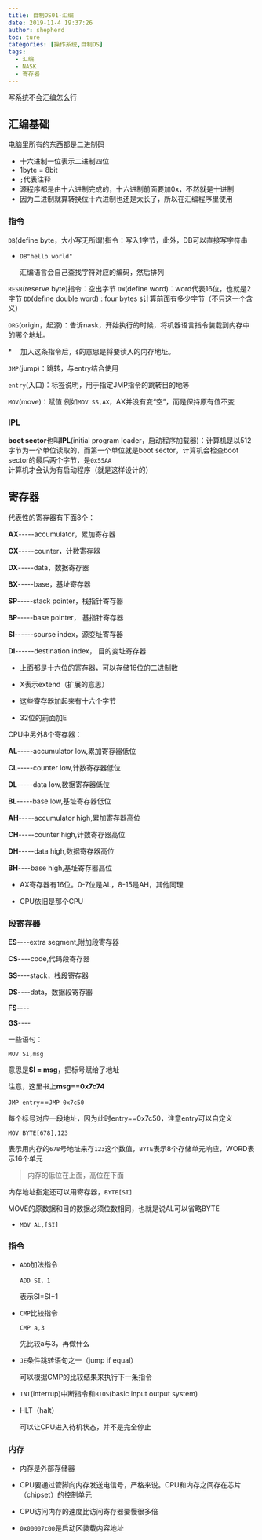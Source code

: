 ```yaml
---
title: 自制OS01-汇编
date: 2019-11-4 19:37:26
author: shepherd
toc: ture
categories: [操作系统,自制OS]
tags:
  - 汇编
  - NASK
  - 寄存器
---
```


 写系统不会汇编怎么行

<!-- more -->

## 汇编基础

电脑里所有的东西都是二进制码

- 十六进制一位表示二进制四位
- 1byte = 8bit
- `;`代表注释
- 源程序都是由十六进制完成的，十六进制前面要加0x，不然就是十进制
- 因为二进制就算转换位十六进制也还是太长了，所以在汇编程序里使用

### 指令

`DB`(define byte，大小写无所谓)指令：写入1字节，此外，DB可以直接写字符串

- `DB"hello world"`

  汇编语言会自己查找字符对应的编码，然后排列

`RESB`(reserve byte)指令：空出字节
`DW`(define word)：word代表16位，也就是2字节
`DD`(define double word) : four bytes
`$`计算前面有多少字节（不只这一个含义）

`ORG`(origin，起源)：告诉nask，开始执行的时候，将机器语言指令装载到内存中的哪个地址。

*　 加入这条指令后，`$`的意思是将要读入的内存地址。

`JMP`(jump)：跳转，与entry结合使用

`entry`(入口)：标签说明，用于指定JMP指令的跳转目的地等

`MOV`(move)：赋值
例如`MOV SS,AX`，AX并没有变“空”，而是保持原有值不变

### **IPL**

**boot sector**也叫**IPL**(initial program loader，启动程序加载器)：计算机是以512字节为一个单位读取的，而第一个单位就是boot sector，计算机会检查boot sector的最后两个字节，是`0x55AA`计算机才会认为有启动程序（就是这样设计的）

## 寄存器

代表性的寄存器有下面8个：

**AX**-----accumulator，累加寄存器

**CX**-----counter，计数寄存器

**DX**-----data，数据寄存器

**BX**-----base，基址寄存器

**SP**-----stack pointer，栈指针寄存器

**BP**-----base pointer， 基指针寄存器

**SI**------sourse index，源变址寄存器

**DI**------destination index， 目的变址寄存器

- 上面都是十六位的寄存器，可以存储16位的二进制数

- X表示extend（扩展的意思）

- 这些寄存器加起来有十六个字节

- 32位的前面加E

CPU中另外8个寄存器：

**AL**-----accumulator low,累加寄存器低位

**CL**-----counter low,计数寄存器低位

**DL**-----data low,数据寄存器低位

**BL**-----base low,基址寄存器低位

**AH**-----accumulator high,累加寄存器高位

**CH**-----counter high,计数寄存器高位

**DH**-----data high,数据寄存器高位

**BH**----base high,基址寄存器高位

- AX寄存器有16位。0-7位是AL，8-15是AH，其他同理

- CPU依旧是那个CPU

### 段寄存器

**ES**----extra segment,附加段寄存器

**CS**----code,代码段寄存器

**SS**----stack，栈段寄存器

**DS**----data，数据段寄存器

**FS**----

**GS**----

一些语句：

`MOV SI,msg`

意思是**SI = msg**，把标号赋给了地址

注意，这里书上**msg==0x7c74**

`JMP entry`==`JMP 0x7c50`

每个标号对应一段地址，因为此时entry==0x7c50，注意entry可以自定义

`MOV BYTE[678],123`

表示用内存的`678`号地址来存`123`这个数值，`BYTE`表示8个存储单元响应，WORD表示16个单元

> 内存的低位在上面，高位在下面
>

内存地址指定还可以用寄存器，`BYTE[SI]`

MOVE的原数据和目的数据必须位数相同，也就是说AL可以省略BYTE

- `MOV AL,[SI]`

### 指令

- `ADD`加法指令

  `ADD SI，1`

  表示SI=SI+1

- `CMP`比较指令

  `CMP a,3`	

  先比较a与3，再做什么

- `JE`条件跳转语句之一（jump if equal）

  可以根据CMP的比较结果来执行下一条指令
- `INT`(interrup)中断指令和`BIOS`(basic input output system)

- HLT（halt）

  可以让CPU进入待机状态，并不是完全停止

### 内存

- 内存是外部存储器

- CPU要通过管脚向内存发送电信号，严格来说。CPU和内存之间存在芯片（chipset）的控制单元

- CPU访问内存的速度比访问寄存器要慢很多倍

- `0x00007c00`是启动区装载内容地址
